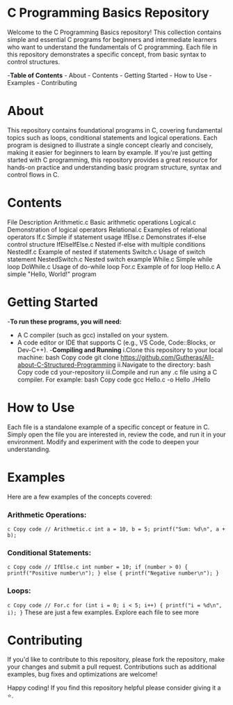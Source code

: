# C Programming Basics Repository
Welcome to the C Programming Basics repository! This collection contains simple and essential C programs for beginners and intermediate learners who want to understand the fundamentals of C programming. Each file in this repository demonstrates a specific concept, from basic syntax to control structures.

-**Table of Contents**
    - About
    - Contents
    - Getting Started
    - How to Use
    - Examples
    - Contributing
# About
This repository contains foundational programs in C, covering fundamental topics such as loops, conditional statements and logical operations. Each program is designed to illustrate a single concept clearly and concisely, making it easier for beginners to learn by example.
If you're just getting started with C programming, this repository provides a great resource for hands-on practice and understanding basic program structure, syntax and control flows in C.

# Contents
File	Description
Arithmetic.c	Basic arithmetic operations
Logical.c	Demonstration of logical operators
Relational.c	Examples of relational operators
If.c	Simple if statement usage
IfElse.c	Demonstrates if-else control structure
IfElseIfElse.c	Nested if-else with multiple conditions
NestedIf.c	Example of nested if statements
Switch.c	Usage of switch statement
NestedSwitch.c	Nested switch example
While.c	Simple while loop
DoWhile.c	Usage of do-while loop
For.c	Example of for loop
Hello.c	A simple "Hello, World!" program

# Getting Started
-**To run these programs, you will need:**
 - A C compiler (such as gcc) installed on your system.
 - A code editor or IDE that supports C (e.g., VS Code, Code::Blocks, or Dev-C++).
-**Compiling and Running**
i.Clone this repository to your local machine:
bash
Copy code
git clone https://github.com/Gutheras/All-about-C-Structured-Programming
ii.Navigate to the directory:
bash
Copy code
cd your-repository
iii.Compile and run any .c file using a C compiler. For example:
bash
Copy code
gcc Hello.c -o Hello
./Hello

# How to Use
Each file is a standalone example of a specific concept or feature in C. Simply open the file you are interested in, review the code, and run it in your environment. Modify and experiment with the code to deepen your understanding.

# Examples
Here are a few examples of the concepts covered:

### Arithmetic Operations:
``c
Copy code
// Arithmetic.c
int a = 10, b = 5;
printf("Sum: %d\n", a + b);``

### Conditional Statements:
``c
Copy code
// IfElse.c
int number = 10;
if (number > 0) {
    printf("Positive number\n");
} else {
    printf("Negative number\n");
}``

### Loops:
``c
Copy code
// For.c
for (int i = 0; i < 5; i++) {
    printf("i = %d\n", i);
}``
These are just a few examples. Explore each file to see more

# Contributing
If you'd like to contribute to this repository, please fork the repository, make your changes and submit a pull request. Contributions such as additional examples, bug fixes and optimizations are welcome!

Happy coding! If you find this repository helpful please consider giving it a ⭐️.
